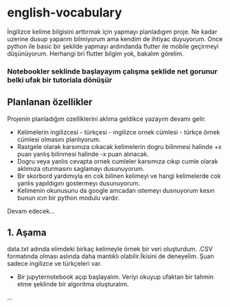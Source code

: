 # english-vocabulary
 İngilizce kelime bilgisini arttırmak için yapmayı planladıgım proje.
 Ne kadar uzerine dusup yaparım bilmiyorum ama kendim de ihtiyac duyuyorum.
 Once python ile basic bir şekilde yapmayı ardındanda flutter ıle mobile geçirmeyi düşünüyorum.
 Herhangi bri flutter bilgim yok, bakalım görelim.
 
 
 ### Notebookler seklinde başlayayım çalışma şeklide net gorunur belki ufak bir tutoriala dönüşür
 
 
 
 
## Planlanan özellikler
 
 Projenin planladığım ozelliklerini aklıma geldikce yazayım devamı gelir.
 * Kelimelerin ingilizcesi - türkçesi - ingilizce ornek cümlesi - türkçe örnek cümlesi olmasını planlıyorum.
 * Rastgele olarak karsımıza cıkacak kelimelerin dogru bilinmesi halinde +x puan yanlış bilinmesi halinde -x puan alınacak.
 * Dogru veya yanlıs cevapta ornek cumleler karsımıza cıkıp cumle olarak aklımıza oturmasını saglamayı dusunuyorum.
 * Bir skorbord yardımıyla en cok bilinen kelimeyi ve hangi kelimelerde cok yanlıs yapıldıgını gostermeyı dusunuyorum.
 * Kelimenin okunusunu da google amcadan ıstemeyı dusnuyorum kesın bunun ıcın bir python modulu vardır.
 
 Devam edecek...
 
 
 
 ## 1. Aşama
 data.txt adında elimdeki birkaç kelimeyle örnek bir veri oluşturdum. .CSV formatında olması aslında daha mantıklı olabilir.İkisini de deneyelim.  Şuan sadece ingilizce ve türkçeleri var.
 * Bir jupyternotebook açıp başlayalım. Veriyi okuyup ufaktan bir tahmin etme şeklinde bir algoritma oluşturalım.

...
